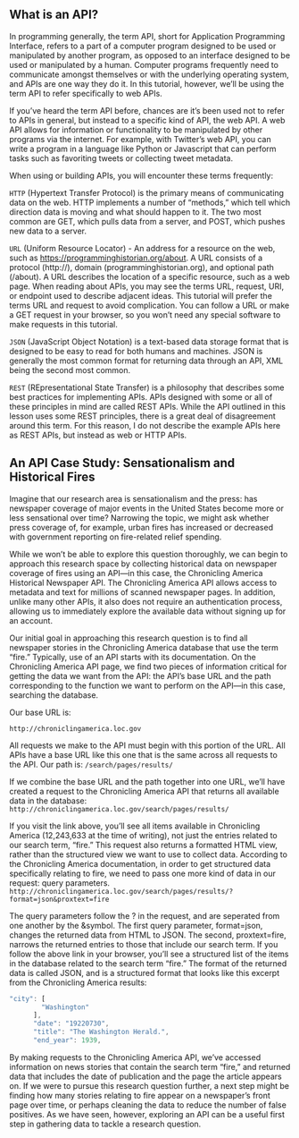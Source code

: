 ## What is an API?

In programming generally, the term API, short for Application Programming Interface, refers to a part of a computer program designed to be used or manipulated by another program, as opposed to an interface designed to be used or manipulated by a human. Computer programs frequently need to communicate amongst themselves or with the underlying operating system, and APIs are one way they do it. In this tutorial, however, we’ll be using the term API to refer specifically to web APIs.

If you’ve heard the term API before, chances are it’s been used not to refer to APIs in general, but instead to a specific kind of API, the web API. A web API allows for information or functionality to be manipulated by other programs via the internet. For example, with Twitter’s web API, you can write a program in a language like Python or Javascript that can perform tasks such as favoriting tweets or collecting tweet metadata.

When using or building APIs, you will encounter these terms frequently:

`HTTP` (Hypertext Transfer Protocol) is the primary means of communicating data on the web. HTTP implements a number of “methods,” which tell which direction data is moving and what should happen to it. The two most common are GET, which pulls data from a server, and POST, which pushes new data to a server.

`URL` (Uniform Resource Locator) - An address for a resource on the web, such
as https://programminghistorian.org/about. A URL consists of a protocol (http://), domain (programminghistorian.org), and optional path (/about). A URL describes the location of a specific resource, such as a web page. When reading about APIs, you may see the terms URL, request, URI, or endpoint used to describe adjacent ideas. This tutorial will prefer the terms URL and request to avoid complication. You can follow a URL or make a GET request in your browser, so you won’t need any special software to make requests in this tutorial.

`JSON` (JavaScript Object Notation) is a text-based data storage format that is designed to be easy to read for both humans and machines. JSON is generally the most common format for returning data through an API, XML being the second most common.

`REST` (REpresentational State Transfer) is a philosophy that describes some best practices for implementing APIs. APIs designed with some or all of these principles in mind are called REST APIs. While the API outlined in this lesson uses some REST principles, there is a great deal of disagreement around this term. For this reason, I do not describe the example APIs here as REST APIs, but instead as web or HTTP APIs.

## An API Case Study: Sensationalism and Historical Fires
Imagine that our research area is sensationalism and the press: has newspaper coverage of major events in the United States become more or less sensational over time? Narrowing the topic, we might ask whether press coverage of, for example, urban fires has increased or decreased with government reporting on fire-related relief spending.

While we won’t be able to explore this question thoroughly, we can begin to approach this research space by collecting historical data on newspaper coverage of fires using an API—in this case, the Chronicling America Historical Newspaper API. The Chronicling America API allows access to metadata and text for millions of scanned newspaper pages. In addition, unlike many other APIs, it also does not require an authentication process, allowing us to immediately explore the available data without signing up for an account.

Our initial goal in approaching this research question is to find all newspaper stories in the Chronicling America database that use the term “fire.” Typically, use of an API starts with its documentation. On the Chronicling America API page, we find two pieces of information critical for getting the data we want from the API: the API’s base URL and the path corresponding to the function we want to perform on the API—in this case, searching the database.

Our base URL is:

`http://chroniclingamerica.loc.gov`


All requests we make to the API must begin with this portion of the URL. All APIs have a base URL like this one that is the same across all requests to the API.
Our path is:
`/search/pages/results/`


If we combine the base URL and the path together into one URL, we’ll have created a request to the Chronicling America API that returns all available data in the database:
`http://chroniclingamerica.loc.gov/search/pages/results/`


If you visit the link above, you’ll see all items available in Chronicling America (12,243,633 at the time of writing), not just the entries related to our search term, “fire.” This request also returns a formatted HTML view, rather than the structured view we want to use to collect data.
According to the Chronicling America documentation, in order to get structured data specifically relating to fire, we need to pass one more kind of data in our request: query parameters.
`http://chroniclingamerica.loc.gov/search/pages/results/?format=json&proxtext=fire`


The query parameters follow the ? in the request, and are seperated from one another by the &symbol. The first query parameter, format=json, changes the returned data from HTML to JSON. The second, proxtext=fire, narrows the returned entries to those that include our search term.
If you follow the above link in your browser, you’ll see a structured list of the items in the database related to the search term “fire.” The format of the returned data is called JSON, and is a structured format that looks like this excerpt from the Chronicling America results:
```javascript
"city": [
        "Washington"
      ],
      "date": "19220730",
      "title": "The Washington Herald.",
      "end_year": 1939,
```

By making requests to the Chronicling America API, we’ve accessed information on news stories that contain the search term “fire,” and returned data that includes the date of publication and the page the article appears on. If we were to pursue this research question further, a next step might be finding how many stories relating to fire appear on a newspaper’s front page over time, or perhaps cleaning the data to reduce the number of false positives. As we have seen, however, exploring an API can be a useful first step in gathering data to tackle a research question.
